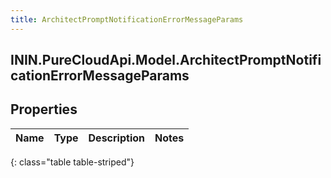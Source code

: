 ```yaml
---
title: ArchitectPromptNotificationErrorMessageParams
---
```

## ININ.PureCloudApi.Model.ArchitectPromptNotificationErrorMessageParams

## Properties

|Name | Type | Description | Notes|
|------------ | ------------- | ------------- | -------------|
{: class="table table-striped"}


